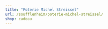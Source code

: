 ```yaml
---
title: "Poterie Michel Streissel"
url: /soufflenheim/poterie-michel-streissel/
shop: cadeau
---
```

